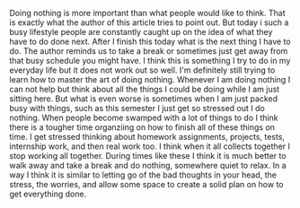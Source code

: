 Doing nothing is more important than what people would like to think. That is exactly what the author of this article tries to point out. But today i such a busy lifestyle people are constantly caught up on the idea of what they have to do done next. After I finish this today what is the next thing I have to do. The author reminds us to take a break or sometimes just get away from that busy schedule you might have. I think this is something I try to do in my everyday life but it does not work out so well. I'm definitely still trying to learn how to master the art of doing nothing. Whenever I am doing nothing I can not help but think about all the things I could be doing while I am just sitting here. But what is even worse is sometimes when I am just packed busy with things, such as this semester I just get so stressed out I do nothing. When people become swamped with a lot of things to do I think there is a tougher time organziing on how to finish all of these things on time. I get stressed thinking about homework assignments, projects, tests, internship work, and then real work too. I think when it all collects together I stop working all together. During times like these I think it is much better to walk away and take a break and do nothing, somewhere quiet to relax. In a way I think it is similar to letting go of the bad thoughts in your head, the stress, the worries, and allow some space to create a solid plan on how to get everything done.
